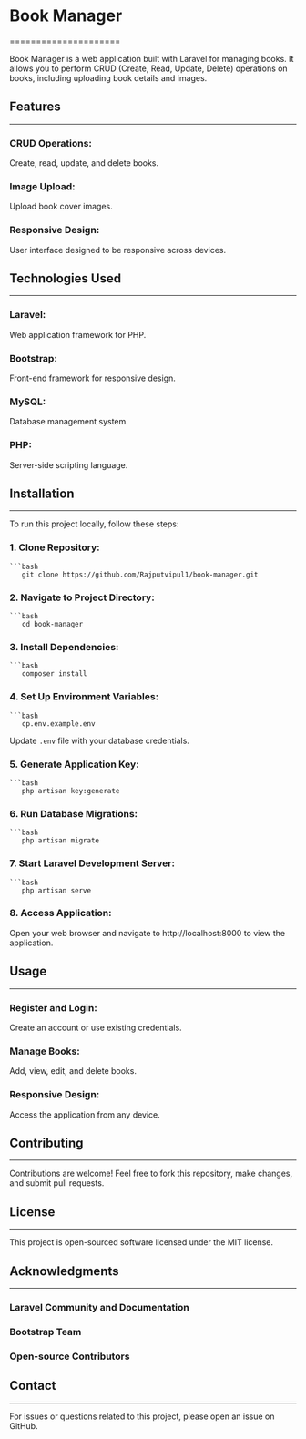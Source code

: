 # Book Manager
=====================

Book Manager is a web application built with Laravel for managing books. It allows you to perform CRUD (Create, Read, Update, Delete) operations on books, including uploading book details and images.

## Features
-----------

### CRUD Operations:
Create, read, update, and delete books.

### Image Upload:
Upload book cover images.

### Responsive Design:
User interface designed to be responsive across devices.

## Technologies Used
-------------------

### Laravel:
Web application framework for PHP.

### Bootstrap:
Front-end framework for responsive design.

### MySQL:
Database management system.

### PHP:
Server-side scripting language.

## Installation
--------------

To run this project locally, follow these steps:

### 1. Clone Repository:
    ```bash
       git clone https://github.com/Rajputvipul1/book-manager.git
### 2. Navigate to Project Directory:
    ```bash
       cd book-manager
### 3. Install Dependencies:
    ```bash
       composer install
### 4. Set Up Environment Variables:
    ```bash
       cp.env.example.env
Update `.env` file with your database credentials.
### 5. Generate Application Key:
    ```bash
       php artisan key:generate
### 6. Run Database Migrations:
    ```bash
       php artisan migrate
### 7. Start Laravel Development Server:
    ```bash
       php artisan serve

### 8. Access Application:
Open your web browser and navigate to http://localhost:8000 to view the application.

## Usage
-----

### Register and Login:
Create an account or use existing credentials.

### Manage Books:
Add, view, edit, and delete books.

### Responsive Design:
Access the application from any device.

## Contributing
--------------

Contributions are welcome! Feel free to fork this repository, make changes, and submit pull requests.

## License
---------

This project is open-sourced software licensed under the MIT license.

## Acknowledgments
----------------

### Laravel Community and Documentation
### Bootstrap Team
### Open-source Contributors

## Contact
---------

For issues or questions related to this project, please open an issue on GitHub.
